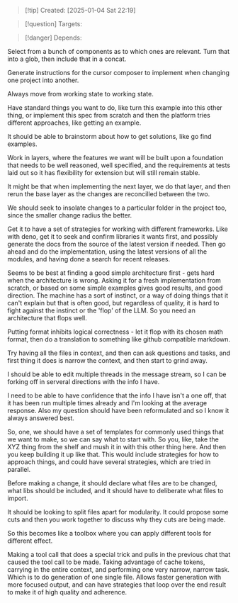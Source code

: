 
>[!tip] Created: [2025-01-04 Sat 22:19]

>[!question] Targets: 

>[!danger] Depends: 

Select from a bunch of components as to which ones are relevant.  Turn that into a glob, then include that in a concat.

Generate instructions for the cursor composer to implement when changing one project into another.

Always move from working state to working state.

Have standard things you want to do, like turn this example into this other thing, or implement this spec from scratch and then the platform tries different approaches, like getting an example.

It should be able to brainstorm about how to get solutions, like go find examples.

Work in layers, where the features we want will be built upon a foundation that needs to be well reasoned, well specified, and the requirements at tests laid out so it has flexibility for extension but will still remain stable.

It might be that when implementing the next layer, we do that layer, and then rerun the base layer as the changes are reconcilled between the two.

We should seek to insolate changes to a particular folder in the project too, since the smaller change radius the better.

Get it to have a set of strategies for working with different frameworks.  Like with deno, get it to seek and confirm libraries it wants first, and possibly generate the docs from the source of the latest version if needed.  Then go ahead and do the implementation, using the latest versions of all the modules, and having done a search for recent releases.

Seems to be best at finding a good simple architecture first - gets hard when the architecture is wrong.  Asking it for a fresh implementation from scratch, or based on some simple examples gives good results, and good direction.  The machine has a sort of instinct, or a way of doing things that it can't explain but that is often good, but regardless of quality, it is hard to fight against the instinct or the 'flop' of the LLM.  So you need an architecture that flops well.

Putting format inhibits logical correctness - let it flop with its chosen math format, then do a translation to something like github compatible markdown.

Try having all the files in context, and then can ask questions and tasks, and first thing it does is narrow the context, and then start to grind away.

I should be able to edit multiple threads in the message stream, so I can be forking off in serveral directions with the info I have.  

I need to be able to have confidence that the info I have isn't a one off, that it has been run multiple times already and I'm looking at the average response.  Also my question should have been reformulated and so I know it always answered best.

So, one, we should have a set of templates for commonly used things that we want to make, so we can say what to start with. So you, like, take the XYZ thing from the shelf and mush it in with this other thing here. And then you keep building it up like that.  This would include strategies for how to approach things, and could have several strategies, which are tried in parallel.

Before making a change, it should declare what files are to be changed, what libs should be included, and it should have to deliberate what files to import.

It should be looking to split files apart for modularity.  It could propose some cuts and then you work together to discuss why they cuts are being made.

So this becomes like a toolbox where you can apply different tools for different effect.

Making a tool call that does a special trick and pulls in the previous chat that caused the tool call to be made. Taking advantage of cache tokens, carrying in the entire context, and performing one very narrow, narrow task. Which is to do generation of one single file.  Allows faster generation with more focused output, and can have strategies that loop over the end result to make it of high quality and adherence.